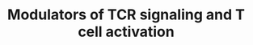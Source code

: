 ---
annotations:
- id: PW:0000003
  parent: signaling pathway
  type: Pathway Ontology
  value: signaling pathway
- id: PW:0000821
  parent: signaling pathway
  type: Pathway Ontology
  value: T cell receptor signaling pathway
- id: CL:0000084
  parent: native cell
  type: Cell Type Ontology
  value: T cell
authors:
- Khanspers
description: Modulators of TCR signaling and T cell activation from a genome-wide
  screen, with positive regulators on the left and negative regulators on the right
  (known and unknown).  Adapted from figure 2F from [https://pubmed.ncbi.nlm.nih.gov/30449619/
  Shifrut et al.], and originally adapted from [http://www.ncbi.nlm.nih.gov/pubmed/20067622
  NetPath].
last-edited: 2021-03-11
ndex: b8072d63-da32-11eb-b666-0ac135e8bacf
organisms:
- Homo sapiens
redirect_from:
- /index.php/Pathway:WP5072
- /instance/WP5072
- /instance/WP5072_rr115764
revision: r115764
schema-jsonld:
- '@context': https://schema.org/
  '@id': https://wikipathways.github.io/pathways/WP5072.html
  '@type': Dataset
  creator:
    '@type': Organization
    name: WikiPathways
  description: Modulators of TCR signaling and T cell activation from a genome-wide
    screen, with positive regulators on the left and negative regulators on the right
    (known and unknown).  Adapted from figure 2F from [https://pubmed.ncbi.nlm.nih.gov/30449619/
    Shifrut et al.], and originally adapted from [http://www.ncbi.nlm.nih.gov/pubmed/20067622
    NetPath].
  keywords:
  - AGO1
  - AKT1
  - ARIH2
  - BCL10
  - CARD11
  - CBLB
  - CD247
  - CD28
  - CD3D
  - CD3E
  - CD3G
  - CD5
  - CD8A
  - CDKN1B
  - CHUK
  - CUL5
  - DAG
  - DGKA
  - DGKZ
  - FIBP
  - GNA13
  - GRAP2
  - GRB2
  - IKBKB
  - IKBKG
  - ITK
  - LAT
  - LCK
  - LCP2
  - MALT1
  - MAP3K14
  - MAP3K8
  - MAP4K1
  - MEF2D
  - NDUFB10
  - NFKB1
  - NFKBIA
  - PCBP2
  - PDPK1
  - PIK3R1
  - PIK3R2
  - PLCG1
  - PRKCQ
  - PTPN6
  - RASA2
  - REL
  - RELA
  - RHOH
  - RNF7
  - RPRD1B
  - SH2B3
  - SH2D1A
  - SMARCB1
  - SOCS1
  - TCEB2
  - TMEM222
  - TNFAIP3
  - TRA ALPHA
  - TRAF6
  - TRB BETA
  - UBASH3A
  - VAV1
  - ZAP70
  - ZFP36L1
  license: CC0
  name: Modulators of TCR signaling and T cell activation
seo: CreativeWork
title: Modulators of TCR signaling and T cell activation
wpid: WP5072
---